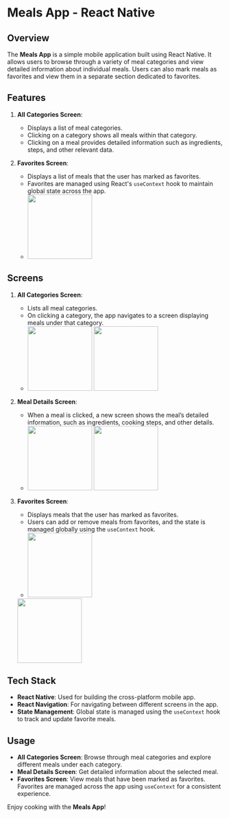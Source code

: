 # Meals App - React Native

## Overview

The **Meals App** is a simple mobile application built using React Native. It allows users to browse through a variety of meal categories and view detailed information about individual meals. Users can also mark meals as favorites and view them in a separate section dedicated to favorites.

## Features

1. **All Categories Screen**:
   - Displays a list of meal categories.
   - Clicking on a category shows all meals within that category.
   - Clicking on a meal provides detailed information such as ingredients, steps, and other relevant data.

2. **Favorites Screen**:
   - Displays a list of meals that the user has marked as favorites.
   - Favorites are managed using React's `useContext` hook to maintain global state across the app.
   - <img src = "https://github.com/user-attachments/assets/74dea65a-eeac-4d78-9294-4630768351b0" height = 150/>


## Screens

1. **All Categories Screen**:
   - Lists all meal categories.
   - On clicking a category, the app navigates to a screen displaying meals under that category.
   - <img src = "https://github.com/user-attachments/assets/81bcc4a0-6c9a-4ec3-8f95-650b6b416d42" height = 150/>  <img src = "https://github.com/user-attachments/assets/dd6203b0-194b-437b-a729-52ea573c6ee7" height = 150/>

2. **Meal Details Screen**:
   - When a meal is clicked, a new screen shows the meal’s detailed information, such as ingredients, cooking steps, and other details.
   - <img src = "https://github.com/user-attachments/assets/3fe30149-cfbd-4b88-8f50-1425ba7a6130" height = 150/>  <img src = "https://github.com/user-attachments/assets/f853f047-59c5-40a2-89a6-97a2094fba38" height = 150/>

3. **Favorites Screen**:
   - Displays meals that the user has marked as favorites.
   - Users can add or remove meals from favorites, and the state is managed globally using the `useContext` hook.
   - <img src = "https://github.com/user-attachments/assets/81724dea-7cfe-4710-83d3-00501431bd87" height = 150/>
   <img src = "https://github.com/userattachments/assets/dd669659-8dcd-4642-8a23-851365041881" height = 150/>


## Tech Stack

- **React Native**: Used for building the cross-platform mobile app.
- **React Navigation**: For navigating between different screens in the app.
- **State Management**: Global state is managed using the `useContext` hook to track and update favorite meals.

## Usage

- **All Categories Screen**: Browse through meal categories and explore different meals under each category.
- **Meal Details Screen**: Get detailed information about the selected meal.
- **Favorites Screen**: View meals that have been marked as favorites. Favorites are managed across the app using `useContext` for a consistent experience.


Enjoy cooking with the **Meals App**!
